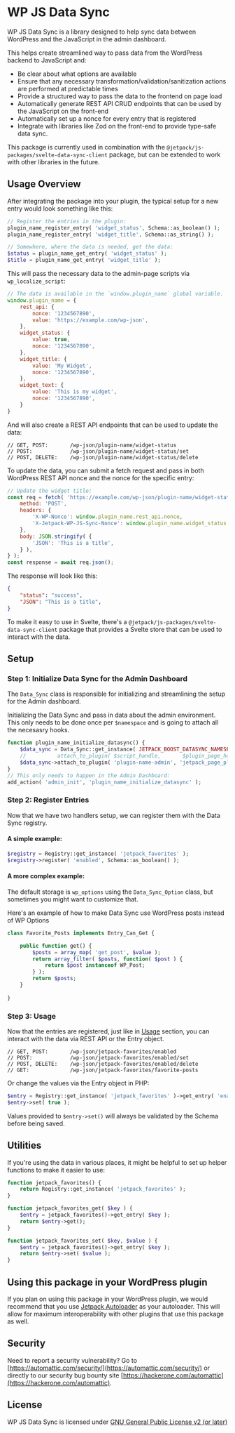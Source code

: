 # WP JS Data Sync

WP JS Data Sync is a library designed to help sync data between WordPress and the JavaScript in the admin dashboard.

This helps create streamlined way to pass data from the WordPress backend to JavaScript and:

- Be clear about what options are available
- Ensure that any necessary transformation/validation/sanitization actions are performed at predictable times
- Provide a structured way to pass the data to the frontend on page load
- Automatically generate REST API CRUD endpoints that can be used by the JavaScript on the front-end
- Automatically set up a nonce for every entry that is registered
- Integrate with libraries like Zod on the front-end to provide type-safe data sync.

This package is currently used in combination with the `@jetpack/js-packages/svelte-data-sync-client` package, but can be extended to work with other libraries in the future.

## Usage Overview

After integrating the package into your plugin, the typical setup for a new entry would look something like this:

```php
// Register the entries in the plugin:
plugin_name_register_entry( 'widget_status', Schema::as_boolean() );
plugin_name_register_entry( 'widget_title', Schema::as_string() );

// Somewhere, where the data is needed, get the data:
$status = plugin_name_get_entry( 'widget_status' );
$title = plugin_name_get_entry( 'widget_title' );
```


This will pass the necessary data to the admin-page scripts via `wp_localize_script`:
```js
// The data is available in the `window.plugin_name` global variable.
window.plugin_name = {
	rest_api: {
		nonce: '1234567890',
		value: 'https://example.com/wp-json',
	},
	widget_status: {
		value: true,
		nonce: '1234567890',
	},
	widget_title: {
		value: 'My Widget',
		nonce: '1234567890',
	},
	widget_text: {
		value: 'This is my widget',
		nonce: '1234567890',
	}
}
```

And will also create a REST API endpoints that can be used to update the data:
```
// GET, POST: 		/wp-json/plugin-name/widget-status
// POST: 			/wp-json/plugin-name/widget-status/set
// POST, DELETE: 	/wp-json/plugin-name/widget-status/delete
```


To update the data, you can submit a fetch request and pass in both WordPress REST API nonce and the nonce for the specific entry:
```js
// Update the widget title:
const req = fetch( 'https://example.com/wp-json/plugin-name/widget-status/set', {
	method: 'POST',
	headers: {
		'X-WP-Nonce': window.plugin_name.rest_api.nonce,
		'X-Jetpack-WP-JS-Sync-Nonce': window.plugin_name.widget_status.nonce,
	},
	body: JSON.stringify( {
		'JSON': 'This is a title',
	} ),
} );
const response = await req.json();
```

The response will look like this:
```json
{
	"status": "success",
	"JSON": "This is a title",
}
```

To make it easy to use in Svelte, there's a `@jetpack/js-packages/svelte-data-sync-client` package that provides a Svelte store that can be used to interact with the data.


## Setup
### Step 1: Initialize Data Sync for the Admin Dashboard

The `Data_Sync` class is responsible for initializing and streamlining the setup for the Admin dashboard.

Initializing the Data Sync and pass in data about the admin environment.
This only needs to be done once per `$namespace` and is going to attach all the necesasry hooks.

```php
function plugin_name_initialize_datasync() {
	$data_sync = Data_Sync::get_instance( JETPACK_BOOST_DATASYNC_NAMESPACE );
	//          attach_to_plugin( $script_handle,       $plugin_page_hook         );
	$data_sync->attach_to_plugin( 'plugin-name-admin', 'jetpack_page_plugin-name' );
}
// This only needs to happen in the Admin Dashboard:
add_action( 'admin_init', 'plugin_name_initialize_datasync' );
```

### Step 2: Register Entries

Now that we have two handlers setup, we can register them with the Data Sync registry.

#### A simple example:
```php
$registry = Registry::get_instance( 'jetpack_favorites' );
$registry->register( 'enabled', Schema::as_boolean() );
```

#### A more complex example:

The default storage is `wp_options` using the `Data_Sync_Option` class, but sometimes you might want to customize that.

Here's an example of how to make Data Sync use WordPress posts instead of WP Options

```php
class Favorite_Posts implements Entry_Can_Get {

	public function get() {
		$posts = array_map( 'get_post', $value );
		return array_filter( $posts, function( $post ) {
			return $post instanceof WP_Post;
		} );
		return $posts;
	}
	
}
```


### Step 3: Usage

Now that the entries are registered, just like in [Usage](#usage) section, you can interact with the data via REST API or the Entry object.

```
// GET, POST: 		/wp-json/jetpack-favorites/enabled
// POST: 			/wp-json/jetpack-favorites/enabled/set
// POST, DELETE: 	/wp-json/jetpack-favorites/enabled/delete
// GET: 			/wp-json/jetpack-favorites/favorite-posts
```

Or change the values via the Entry object in PHP:
```php
$entry = Registry::get_instance( 'jetpack_favorites' )->get_entry( 'enabled' );
$entry->set( true );
```

Values provided to `$entry->set()` will always be validated by the Schema before being saved.

## Utilities
If you're using the data in various places, it might be helpful to set up helper functions to make it easier to use:

```php
function jetpack_favorites() {
	return Registry::get_instance( 'jetpack_favorites' );
}

function jetpack_favorites_get( $key ) {
	$entry = jetpack_favorites()->get_entry( $key );
	return $entry->get();
}

function jetpack_favorites_set( $key, $value ) {
	$entry = jetpack_favorites()->get_entry( $key );
	return $entry->set( $value );
}
```

## Using this package in your WordPress plugin

If you plan on using this package in your WordPress plugin, we would recommend that you use [Jetpack Autoloader](https://packagist.org/packages/automattic/jetpack-autoloader) as your autoloader. This will allow for maximum interoperability with other plugins that use this package as well.

## Security
Need to report a security vulnerability? Go to [https://automattic.com/security/](https://automattic.com/security/) or directly to our security bug bounty site [https://hackerone.com/automattic](https://hackerone.com/automattic).

## License
WP JS Data Sync is licensed under [GNU General Public License v2 (or later)](./LICENSE.txt)

